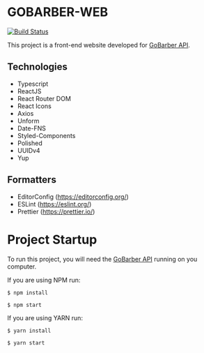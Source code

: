 # GOBARBER-WEB
[![Build Status](https://travis-ci.com/alanlgoncalves/gobarber-web.svg?branch=master)](https://travis-ci.com/alanlgoncalves/gobarber-web)

This project is a front-end website developed for [GoBarber API](https://github.com/alanlgoncalves/gobarber-api).

## Technologies

- Typescript
- ReactJS
- React Router DOM
- React Icons
- Axios
- Unform
- Date-FNS
- Styled-Components
- Polished
- UUIDv4
- Yup

## Formatters

- EditorConfig (https://editorconfig.org/)
- ESLint (https://eslint.org/)
- Prettier (https://prettier.io/)

# Project Startup

To run this project, you will need the [GoBarber API](https://github.com/alanlgoncalves/gobarber-api) running on you computer.

If you are using NPM run:

```
$ npm install

$ npm start
```

If you are using YARN run:

```
$ yarn install

$ yarn start
```
